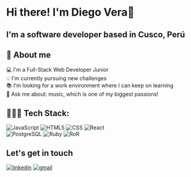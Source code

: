 <h1>Hi there! I'm Diego Vera👋</h1>
<h2>I'm a software developer based in Cusco, Perú</h2>

## 🚀 About me 
  💻 I'm a Full-Stack Web Developer Junior </br>
  💡 I'm currently pursuing new challenges </br>
  📚 I'm looking for a work environment where I can keep on learning </br>
  💬 Ask me about: music, which is one of my biggest passions! </br>

## 🧑🏽‍💻 Tech Stack:
![JavaScript](https://img.shields.io/badge/-JavaScript-333333?style=flat&logo=javascript)
![HTML5](https://img.shields.io/badge/-HTML5-333333?style=flat&logo=HTML5)
![CSS](https://img.shields.io/badge/-CSS-333333?style=flat&logo=CSS3&logoColor=1572B6)
![React](https://img.shields.io/badge/-React-333333?style=flat&logo=react)
</br>
![PostgreSQL](https://img.shields.io/badge/-PostgreSQL-333333?style=flat&logo=postgresql)
![Ruby](https://img.shields.io/badge/-Ruby-333333?style=flat&logo=ruby&logoColor=red)
![RoR](https://img.shields.io/badge/-RoR-333333?style=flat&logo=rubyonrailslogoColor=red)

## Let's get in touch
[![linkedin](https://img.shields.io/badge/linkedin-0A66C2?style=for-the-badge&logo=linkedin&logoColor=white)](https://www.linkedin.com/in/diego-alejandro-vera-trujillo/)
[![gmail](https://img.shields.io/badge/-Gmail-333333?style=for-the-badge&logo=gmail)](diegoverat1796@gmail.com)

